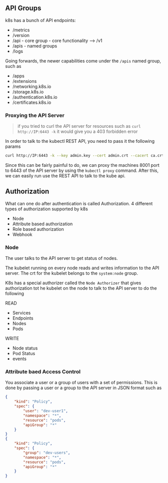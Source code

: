## API Groups

k8s has a bunch of API endpoints:

- /metrics
- /version
- /api - core group - core functionality --> /v1
- /apis - named groups
- /logs

Going forwards, the newer capabilities come under the `/apis` named group, such as 
- /apps
- /extensions
- /networking.k8s.io
- /storage.k8s.io
- /authentication.k8s.io
- /certificates.k8s.io

### Proxying the API Server

> if you tried to curl the API server for resources such as `curl http://IP:6443 -k` it would give you a 403 forbidden error

In order to talk to the kubectl REST API, you need to pass it the following params

```bash
curl http://IP:6443 -k --key admin.key --cert admin.crt --cacert ca.crt
```

Since this can be fairly painful to do, we can proxy the machines 8001 port to 6443 of the API server by using the `kubectl proxy` command. After this, we can easily run use the REST API to talk to the kube api. 



## Authorization

What can one do after authentication is called Authorization.  4 different types of authorization supported by k8s

- Node
- Attribute based authorization
- Role based authorization
- Webhook 

### Node 

The user talks to the API server to get status of nodes.

The kubelet running on every node reads and writes information to the API server. The crt for the kubelet belongs to the `system:node` group.

K8s has a special authorizer called the `Node Authorizer` that gives authorization tot he kubelet on the node to talk to the API server to do the following 

READ
- Services
- Endpoints
- Nodes
- Pods

WRITE
- Node status 
- Pod Status
- events


### Attribute baed Access Control

You associate a user or a group of users with a set of permissions. This is done by passing a user or a group to the API server in JSON format such as

```json
{
    "kind": "Policy",
    "spec": {
        "user": "dev-user1",
        "namespace": "*",
        "resource": "pods",
        "apiGroup": "*"
    }
}
{
    "kind": "Policy",
    "spec": {
        "group": "dev-users",
        "namespace": "*",
        "resource": "pods",
        "apiGroup": "*"
    }
}
```